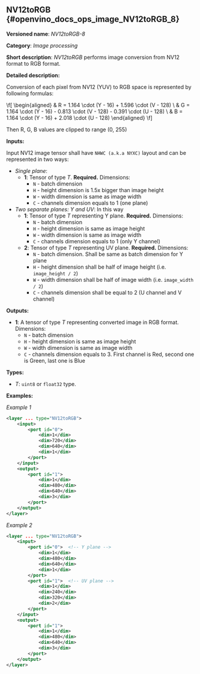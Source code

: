 ## NV12toRGB <a name="NV12toRGB"></a> {#openvino_docs_ops_image_NV12toRGB_8}

**Versioned name**: *NV12toRGB-8*

**Category**: *Image processing*

**Short description**: *NV12toRGB* performs image conversion from NV12 format to RGB format.

**Detailed description:**

Conversion of each pixel from NV12 (YUV) to RGB space is represented by following formulas:

\f[
\begin{aligned}
& R = 1.164 \cdot (Y - 16) + 1.596 \cdot (V - 128) \\
& G = 1.164 \cdot (Y - 16) - 0.813 \cdot (V - 128) - 0.391 \cdot (U - 128) \\
& B = 1.164 \cdot (Y - 16) + 2.018 \cdot (U - 128)
\end{aligned}
\f]

Then R, G, B values are clipped to range (0, 255)

**Inputs:**

Input NV12 image tensor shall have `NHWC (a.k.a NYXC)` layout and can be represented in two ways:
* *Single plane*:
  * **1**: Tensor of type *T*. **Required.** Dimensions:
    * `N` - batch dimension
    * `H` - height dimension is 1.5x bigger than image height
    * `W` - width dimension is same as image width
    * `C` - channels dimension equals to 1 (one plane)
* *Two separate planes: Y and UV*: In this way
  * **1**: Tensor of type *T* representing Y plane. **Required.** Dimensions:
    * `N` - batch dimension
    * `H` - height dimension is same as image height
    * `W` - width dimension is same as image width
    * `C` - channels dimension equals to 1 (only Y channel)
  * **2**: Tensor of type *T* representing UV plane. **Required.** Dimensions:
    * `N` - batch dimension. Shall be same as batch dimension for Y plane
    * `H` - height dimension shall be half of image height (i.e. `image_height / 2`)
    * `W` - width dimension shall be half of image width (i.e. `image_width / 2`)
    * `C` - channels dimension shall be equal to 2 (U channel and V channel)

**Outputs:**

* **1**: A tensor of type *T* representing converted image in RGB format. Dimensions:
  * `N` - batch dimension
  * `H` - height dimension is same as image height
  * `W` - width dimension is same as image width
  * `C` - channels dimension equals to 3. First channel is Red, second one is Green, last one is Blue

**Types:**

* *T*: `uint8` or `float32` type.


**Examples:**

*Example 1*

```xml
<layer ... type="NV12toRGB">
    <input>
        <port id="0">
            <dim>1</dim>
            <dim>720</dim>
            <dim>640</dim>
            <dim>1</dim>
        </port>
    </input>
    <output>
        <port id="1">
            <dim>1</dim>
            <dim>480</dim>
            <dim>640</dim>
            <dim>3</dim>
        </port>
    </output>
</layer>
```

*Example 2*

```xml
<layer ... type="NV12toRGB">
    <input>
        <port id="0">  <!-- Y plane -->
            <dim>1</dim>
            <dim>480</dim>
            <dim>640</dim>
            <dim>1</dim>
        </port>
        <port id="1">  <!-- UV plane -->
            <dim>1</dim>
            <dim>240</dim>
            <dim>320</dim>
            <dim>2</dim>
        </port>
    </input>
    <output>
        <port id="1">
            <dim>1</dim>
            <dim>480</dim>
            <dim>640</dim>
            <dim>3</dim>
        </port>
    </output>
</layer>
```
